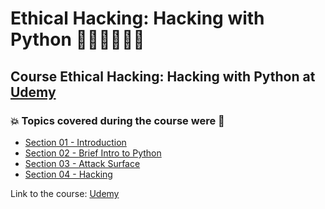 # Ethical Hacking: Hacking with Python 👩🏻‍💻🐍🤖💽
## Course Ethical Hacking: Hacking with Python at [Udemy](https://www.udemy.com/course/ethical-hacking-hacking-with-python/)
### :boom: Topics covered during the course were :rocket:
- [Section 01 - Introduction](https://github.com/romulovieira777/Ethical_Hacking_Hacking_with_Python/tree/main/Section_01_Introduction)
- [Section 02 - Brief Intro to Python](https://github.com/romulovieira777/Ethical_Hacking_Hacking_with_Python/tree/main/Section_02_Brief_Intro_to_Python)
- [Section 03 - Attack Surface](https://github.com/romulovieira777/Ethical_Hacking_Hacking_with_Python/tree/main/Section_03_Attack_Surface)
- [Section 04 - Hacking]()

Link to the course: [Udemy](https://www.udemy.com/course/ethical-hacking-hacking-with-python/)
